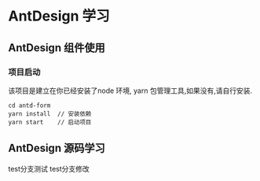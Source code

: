 # AntDesign 学习

## AntDesign 组件使用

### 项目启动

该项目是建立在你已经安装了node 环境, yarn 包管理工具,如果没有,请自行安装.

```
cd antd-form
yarn install  // 安装依赖
yarn start    // 启动项目
```

## AntDesign 源码学习

test分支测试
test分支修改
